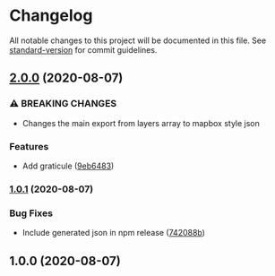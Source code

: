 # Changelog

All notable changes to this project will be documented in this file. See [standard-version](https://github.com/conventional-changelog/standard-version) for commit guidelines.

## [2.0.0](https://github.com/digidem/mapeo-offline-map/compare/v1.0.1...v2.0.0) (2020-08-07)


### ⚠ BREAKING CHANGES

* Changes the main export from layers array to mapbox
style json

### Features

* Add graticule ([9eb6483](https://github.com/digidem/mapeo-offline-map/commit/9eb64833df9d44f3ee95e5c658ca83982462e32f))

### [1.0.1](https://github.com/digidem/mapeo-offline-map/compare/v1.0.0...v1.0.1) (2020-08-07)


### Bug Fixes

* Include generated json in npm release ([742088b](https://github.com/digidem/mapeo-offline-map/commit/742088b31ed7cf6cde070caa8ddeefc396093ab6))

## 1.0.0 (2020-08-07)
